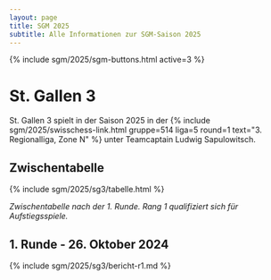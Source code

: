 ```yaml
---
layout: page
title: SGM 2025
subtitle: Alle Informationen zur SGM-Saison 2025
---
```


{% include sgm/2025/sgm-buttons.html active=3 %}

# St. Gallen 3

St. Gallen 3 spielt in der Saison 2025 in der
{% include sgm/2025/swisschess-link.html gruppe=514 liga=5 round=1 text="3. Regionalliga, Zone N" %}
unter Teamcaptain Ludwig Sapulowitsch.

## Zwischentabelle

{% include sgm/2025/sg3/tabelle.html %}

_Zwischentabelle nach der 1. Runde. Rang 1 qualifiziert sich für Aufstiegsspiele._

## 1. Runde - 26. Oktober 2024

{% include sgm/2025/sg3/bericht-r1.md %}

<style>
table th, table td:nth-of-type(4) {
    white-space: nowrap;
}
</style>

